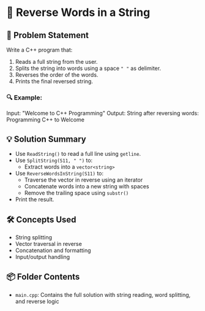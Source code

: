 # 🔄 Reverse Words in a String

## 🧩 Problem Statement
Write a C++ program that:
1. Reads a full string from the user.
2. Splits the string into words using a space `" "` as delimiter.
3. Reverses the order of the words.
4. Prints the final reversed string.

### 🔍 Example:
Input:
"Welcome to C++ Programming"
Output:
String after reversing words: Programming C++ to Welcome

## 💡 Solution Summary
- Use `ReadString()` to read a full line using `getline`.
- Use `SplitString(S11, " ")` to:
  - Extract words into a `vector<string>`
- Use `ReverseWordsInString(S11)` to:
  - Traverse the vector in reverse using an iterator
  - Concatenate words into a new string with spaces
  - Remove the trailing space using `substr()`
- Print the result.

## 🛠️ Concepts Used
- String splitting
- Vector traversal in reverse
- Concatenation and formatting
- Input/output handling

## 📦 Folder Contents
- `main.cpp`: Contains the full solution with string reading, word splitting, and reverse logic


